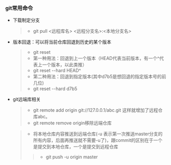 ### git常用命令

* 下载制定分支
  > * git pull <远程库名> <远程分支名>:<本地分支名>

* 版本回退：可以将当前仓库回退到历史的某个版本
  > * git reset 
  > * 第一种用法：回退到上一个版本（HEAD代表当前版本，有一个^代表上一个版本，以此类推）
  > * git reset --hard HEAD^
  > * 第二种用法：回退到指定版本(其中d7b5是想回退的指定版本号的前几位)
  > * git reset --hard d7b5



* git远端库相关

  > * git remote add origin git://127.0.0.1/abc.git 这样就增加了远程仓库abc。
  > * git remote remove origin移除远端仓库

  > * 将本地仓库内容推送到远端仓库(-u 表示第一次推送master分支的所有内容，后面再推送就不需要-u了)，跟commit的区别在于一个是提交到本地仓库，一个是提交到远程仓库
    >> * git push -u origin master